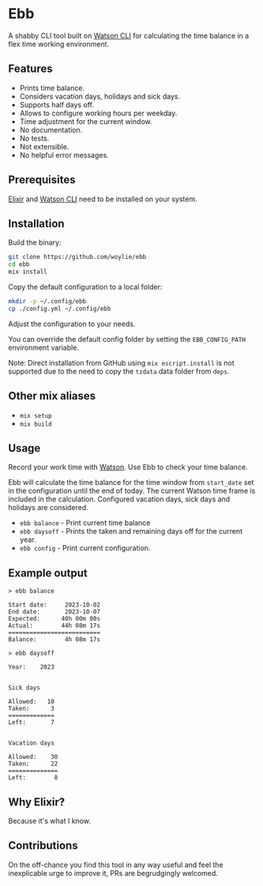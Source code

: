 # Ebb

A shabby CLI tool built on [Watson CLI](https://github.com/TailorDev/Watson) for
calculating the time balance in a flex time working environment.

## Features

- Prints time balance.
- Considers vacation days, holidays and sick days.
- Supports half days off.
- Allows to configure working hours per weekday.
- Time adjustment for the current window.
- No documentation.
- No tests.
- Not extensible.
- No helpful error messages.

## Prerequisites

[Elixir](https://elixir-lang.org/install.html) and
[Watson CLI](https://tailordev.github.io/Watson/#installation) need to be
installed on your system.

## Installation

Build the binary:

```bash
git clone https://github.com/woylie/ebb
cd ebb
mix install
```

Copy the default configuration to a local folder:

```bash
mkdir -p ~/.config/ebb
cp ./config.yml ~/.config/ebb
```

Adjust the configuration to your needs.

You can override the default config folder by setting the `EBB_CONFIG_PATH`
environment variable.

Note: Direct installation from GitHub using `mix escript.install` is not
supported due to the need to copy the `tzdata` data folder from `deps`.

## Other mix aliases

- `mix setup`
- `mix build`

## Usage

Record your work time with [Watson](https://github.com/TailorDev/Watson). Use
Ebb to check your time balance.

Ebb will calculate the time balance for the time window from `start_date` set
in the configuration until the end of today. The current Watson time frame is
included in the calculation. Configured vacation days, sick days and holidays
are considered.

- `ebb balance` - Print current time balance
- `ebb daysoff` - Prints the taken and remaining days off for the current year.
- `ebb config` - Print current configuration.

## Example output

```
> ebb balance

Start date:     2023-10-02
End date:       2023-10-07
Expected:      40h 00m 00s
Actual:        44h 08m 17s
==========================
Balance:        4h 08m 17s
```

```
> ebb daysoff

Year:    2023


Sick days

Allowed:   10
Taken:      3
=============
Left:       7


Vacation days

Allowed:    30
Taken:      22
==============
Left:        8
```

## Why Elixir?

Because it's what I know.

## Contributions

On the off-chance you find this tool in any way useful and feel the inexplicable
urge to improve it, PRs are begrudgingly welcomed.
